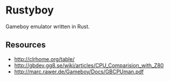 # Rustyboy

Gameboy emulator written in Rust.

## Resources

- http://clrhome.org/table/
- http://gbdev.gg8.se/wiki/articles/CPU_Comparision_with_Z80
- http://marc.rawer.de/Gameboy/Docs/GBCPUman.pdf
